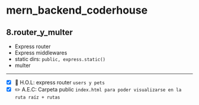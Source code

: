 # mern_backend_coderhouse
## 8.router_y_multer
- Express router
- Express middlewares
- static dirs: `public, express.static()`
-  multer
----
- [x] 🥼 H.O.L: express router `users y pets`
- [x]  ✏️ A.E.C: Carpeta public `index.html para poder visualizarse en la ruta raíz + rutas`
